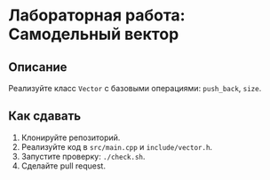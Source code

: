 # Лабораторная работа: Самодельный вектор

## Описание
Реализуйте класс `Vector` с базовыми операциями: `push_back`, `size`.

## Как сдавать
1. Клонируйте репозиторий.
2. Реализуйте код в `src/main.cpp` и `include/vector.h`.
3. Запустите проверку: `./check.sh`.
4. Сделайте pull request.
